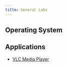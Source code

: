 ```yaml
---
title: General Labs
---
```


## Operating System


## Applications
* [VLC Media Player](software-win-vlc.md)
